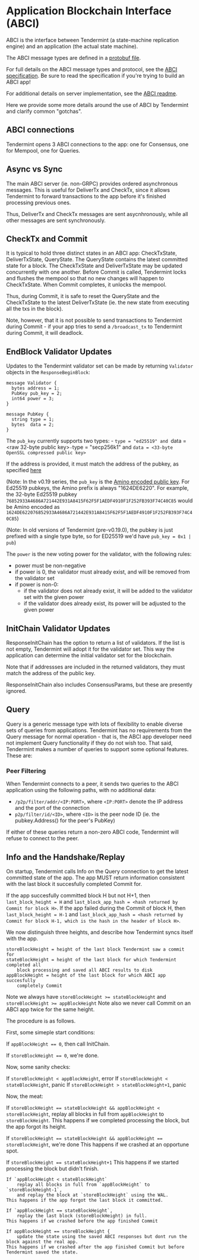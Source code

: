 # Application Blockchain Interface (ABCI)

ABCI is the interface between Tendermint (a state-machine replication engine)
and an application (the actual state machine).

The ABCI message types are defined in a [protobuf
file](https://github.com/blockchainworkers/conch/blob/develop/abci/types/types.proto).

For full details on the ABCI message types and protocol, see the [ABCI
specification](https://github.com/blockchainworkers/conch/blob/develop/docs/abci-spec.md).
Be sure to read the specification if you're trying to build an ABCI app!

For additional details on server implementation, see the [ABCI
readme](https://github.com/blockchainworkers/conch/blob/develop/abci/README.md).

Here we provide some more details around the use of ABCI by Tendermint and
clarify common "gotchas".

## ABCI connections

Tendermint opens 3 ABCI connections to the app: one for Consensus, one for
Mempool, one for Queries.

## Async vs Sync

The main ABCI server (ie. non-GRPC) provides ordered asynchronous messages.
This is useful for DeliverTx and CheckTx, since it allows Tendermint to forward
transactions to the app before it's finished processing previous ones.

Thus, DeliverTx and CheckTx messages are sent asycnhronously, while all other
messages are sent synchronously.

## CheckTx and Commit

It is typical to hold three distinct states in an ABCI app: CheckTxState, DeliverTxState,
QueryState. The QueryState contains the latest committed state for a block.
The CheckTxState and DeliverTxState may be updated concurrently with one another.
Before Commit is called, Tendermint locks and flushes the mempool so that no new changes will happen
to CheckTxState. When Commit completes, it unlocks the mempool.

Thus, during Commit, it is safe to reset the QueryState and the CheckTxState to the latest DeliverTxState
(ie. the new state from executing all the txs in the block).

Note, however, that it is not possible to send transactions to Tendermint during Commit - if your app
tries to send a `/broadcast_tx` to Tendermint during Commit, it will deadlock.


## EndBlock Validator Updates

Updates to the Tendermint validator set can be made by returning `Validator`
objects in the `ResponseBeginBlock`:

```
message Validator {
  bytes address = 1;
  PubKey pub_key = 2;
  int64 power = 3;
}

message PubKey {
  string type = 1;
  bytes  data = 2;
}

```

The `pub_key` currently supports two types:
    - `type = "ed25519" and `data = <raw 32-byte public key>`
    - `type = "secp256k1" and `data = <33-byte OpenSSL compressed public key>`

If the address is provided, it must match the address of the pubkey, as
specified [here](/docs/spec/blockchain/encoding.md#Addresses)

(Note: In the v0.19 series, the `pub_key` is the [Amino encoded public
key](/docs/spec/blockchain/encoding.md#public-key-cryptography).
For Ed25519 pubkeys, the Amino prefix is always "1624DE6220". For example, the 32-byte Ed25519 pubkey
`76852933A4686A721442E931A8415F62F5F1AEDF4910F1F252FB393F74C40C85` would be
Amino encoded as
`1624DE622076852933A4686A721442E931A8415F62F5F1AEDF4910F1F252FB393F74C40C85`)

(Note: In old versions of Tendermint (pre-v0.19.0), the pubkey is just prefixed with a
single type byte, so for ED25519 we'd have `pub_key = 0x1 | pub`)

The `power` is the new voting power for the validator, with the
following rules:

- power must be non-negative
- if power is 0, the validator must already exist, and will be removed from the
  validator set
- if power is non-0:
    - if the validator does not already exist, it will be added to the validator
      set with the given power
    - if the validator does already exist, its power will be adjusted to the given power

## InitChain Validator Updates

ResponseInitChain has the option to return a list of validators.
If the list is not empty, Tendermint will adopt it for the validator set.
This way the application can determine the initial validator set for the
blockchain.

Note that if addressses are included in the returned validators, they must match
the address of the public key.

ResponseInitChain also includes ConsensusParams, but these are presently
ignored.

## Query

Query is a generic message type with lots of flexibility to enable diverse sets
of queries from applications. Tendermint has no requirements from the Query
message for normal operation - that is, the ABCI app developer need not implement Query functionality if they do not wish too.
That said, Tendermint makes a number of queries to support some optional
features. These are:

### Peer Filtering

When Tendermint connects to a peer, it sends two queries to the ABCI application
using the following paths, with no additional data:

 - `/p2p/filter/addr/<IP:PORT>`, where `<IP:PORT>` denote the IP address and
   the port of the connection
 - `p2p/filter/id/<ID>`, where `<ID>` is the peer node ID (ie. the
   pubkey.Address() for the peer's PubKey)

If either of these queries return a non-zero ABCI code, Tendermint will refuse
to connect to the peer.

## Info and the Handshake/Replay

On startup, Tendermint calls Info on the Query connection to get the latest
committed state of the app. The app MUST return information consistent with the
last block it succesfully completed Commit for.

If the app succesfully committed block H but not H+1, then `last_block_height =
H` and `last_block_app_hash = <hash returned by Commit for block H>`. If the app
failed during the Commit of block H, then `last_block_height = H-1` and
`last_block_app_hash = <hash returned by Commit for block H-1, which is the hash
in the header of block H>`.

We now distinguish three heights, and describe how Tendermint syncs itself with
the app.

```
storeBlockHeight = height of the last block Tendermint saw a commit for
stateBlockHeight = height of the last block for which Tendermint completed all
    block processing and saved all ABCI results to disk
appBlockHeight = height of the last block for which ABCI app succesfully
    completely Commit
```

Note we always have `storeBlockHeight >= stateBlockHeight` and `storeBlockHeight >= appBlockHeight`
Note also we never call Commit on an ABCI app twice for the same height.

The procedure is as follows.

First, some simeple start conditions:

If `appBlockHeight == 0`, then call InitChain.

If `storeBlockHeight == 0`, we're done.

Now, some sanity checks:

If `storeBlockHeight < appBlockHeight`, error
If `storeBlockHeight < stateBlockHeight`, panic
If `storeBlockHeight > stateBlockHeight+1`, panic

Now, the meat:

If `storeBlockHeight == stateBlockHeight && appBlockHeight < storeBlockHeight`,
	replay all blocks in full from `appBlockHeight` to `storeBlockHeight`.
	This happens if we completed processing the block, but the app forgot its height.

If `storeBlockHeight == stateBlockHeight && appBlockHeight == storeBlockHeight`, we're done
	This happens if we crashed at an opportune spot.

If `storeBlockHeight == stateBlockHeight+1`
	This happens if we started processing the block but didn't finish.

	If `appBlockHeight < stateBlockHeight`
		replay all blocks in full from `appBlockHeight` to `storeBlockHeight-1`,
		and replay the block at `storeBlockHeight` using the WAL.
	This happens if the app forgot the last block it committed.

	If `appBlockHeight == stateBlockHeight`,
		replay the last block (storeBlockHeight) in full.
	This happens if we crashed before the app finished Commit

	If appBlockHeight == storeBlockHeight {
		update the state using the saved ABCI responses but dont run the block against the real app.
	This happens if we crashed after the app finished Commit but before Tendermint saved the state.
